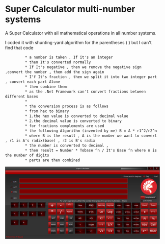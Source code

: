 # Super Calculator multi-number systems 
 A Super Calculator with all mathematical operations in all number systems.
 
 I coded it with shunting-yard algorithm for the parentheses ( ) but I can't find that code
 
 

 
             * a number is taken , If it's an integer
             * then It's converted normally
             * If It's negative , then we remove the negative sign ,convert the number , then add the sign again
             * I'f It's fraction , then we split it into two integer part , convert each part Alone
             * then combine them
             * as the .Net Framework can't convert fractions between different bases
             * 
             * the conversion process is as follows 
             * from hex to binary
             * 1.the hex value is converted to decimal value
             * 2.the decimal value is converted to binary
             * for fractions complements are used
             * the following Algorithm (invented by me) B = A * r1^2/r2^n 
             * where B is the result , A is the number we want to convert , r1 is A's radix(base) , r2 is B's radix
             * the number is converted to decimal , 
             * then result = Number * Tobase ^n / It's Base ^n where n is the number of digits
             * parts are then combined
             

![GUI](https://raw.githubusercontent.com/MagicianMido32/Super-Calculator-multi-number-systems/master/2222.PNG)
